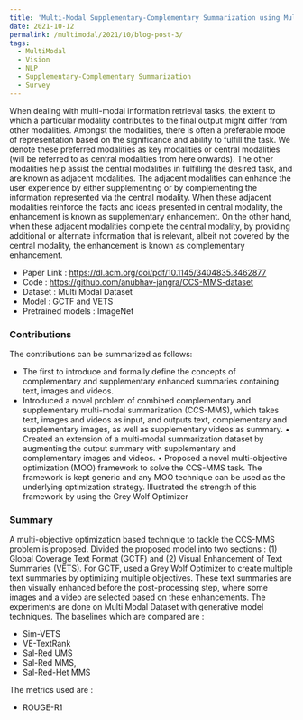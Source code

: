 ```yaml
---
title: 'Multi-Modal Supplementary-Complementary Summarization using Multi-Objective Optimization'
date: 2021-10-12
permalink: /multimodal/2021/10/blog-post-3/
tags:
  - MultiModal
  - Vision
  - NLP
  - Supplementary-Complementary Summarization
  - Survey
---
```


When dealing with multi-modal information retrieval tasks, the extent to which a particular modality contributes to the final output might differ from other modalities. Amongst the modalities, there is often a preferable mode of representation based on the
significance and ability to fulfill the task. We denote these preferred modalities as key modalities or central modalities (will be referred to as central modalities from here onwards). The other modalities help assist the central modalities in fulfilling the desired task, and are known as adjacent modalities. The adjacent modalities can enhance the user experience by either supplementing or by complementing the information represented via the central modality. When these adjacent modalities reinforce the facts and ideas presented in central modality, the enhancement is known as supplementary enhancement. On the other hand, when these adjacent modalities complete the central modality, by providing additional or alternate information that is relevant, albeit not covered by the central modality, the enhancement is known as complementary enhancement.

- Paper Link : https://dl.acm.org/doi/pdf/10.1145/3404835.3462877
- Code : https://github.com/anubhav-jangra/CCS-MMS-dataset
- Dataset : Multi Modal Dataset
- Model : GCTF and VETS
- Pretrained models : ImageNet


### Contributions

The contributions can be summarized as follows:
- The first to introduce and formally define the concepts of complementary and supplementary enhanced summaries containing text, images and videos.
- Introduced a novel problem of combined complementary and supplementary multi-modal summarization (CCS-MMS), which takes text, images and videos as input, and outputs text, complementary and supplementary images, as well as supplementary videos as summary.
• Created an extension of a multi-modal summarization dataset by augmenting the output summary with supplementary and complementary images and videos.
• Proposed a novel multi-objective optimization (MOO) framework to solve the CCS-MMS task. The framework is kept generic
and any MOO technique can be used as the underlying optimization strategy. Illustrated the strength of this framework by using the Grey Wolf Optimizer 

### Summary 
A multi-objective optimization based technique to tackle the CCS-MMS problem is proposed. Divided the proposed model into two
sections : 
(1) Global Coverage Text Format (GCTF) and 
(2) Visual Enhancement of Text Summaries (VETS). 
For GCTF, used a Grey Wolf Optimizer to create multiple text summaries by optimizing multiple objectives. These text summaries are then visually enhanced before the post-processing step, where some images and a video are selected based on these enhancements.
The experiments are done on Multi Modal Dataset with generative model techniques. The baselines which are compared are :
- Sim-VETS
- VE-TextRank
- Sal-Red UMS
- Sal-Red MMS,
- Sal-Red-Het MMS

The metrics used are :
- ROUGE-R1





